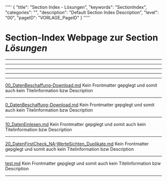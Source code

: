 '''''
{
"title": "Section Index - Lösungen",
"keywords": "SectionIndex",
"categories": "",
"description": "Default Section Index Description",
"level": "00",
"pageID": "VORLAGE_PageID"
}
'''''


<h1>Section-Index Webpage zur Section <i>Lösungen</i></h1>

<hr><hr><hr><hr><hr>


[00_DatenBeschaffung-Download.md](./00_DatenBeschaffung-Download.md)
Kein Frontmatter gepglegt und somit auch kein Titelinformation bzw Description<hr>


[0_DatenBeschaffung-Download.md](./0_DatenBeschaffung-Download.md)
Kein Frontmatter gepglegt und somit auch kein Titelinformation bzw Description<hr>


[10_DatenEinlesen.md](./10_DatenEinlesen.md)
Kein Frontmatter gepglegt und somit auch kein Titelinformation bzw Description<hr>


[20_DatenFirstCheck_NA-WerteSichten_Duplikate.md](./20_DatenFirstCheck_NA-WerteSichten_Duplikate.md)
Kein Frontmatter gepglegt und somit auch kein Titelinformation bzw Description<hr>


[test.md](./test.md)
Kein Frontmatter gepglegt und somit auch kein Titelinformation bzw Description<hr>